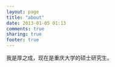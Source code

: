 ```yaml
---
layout: page
title: "about"
date: 2013-01-05 01:13
comments: true
sharing: true
footer: true
---
```


我是厚之成，现在是重庆大学的硕士研究生。